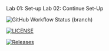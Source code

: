 Lab 01: Set-up
Lab 02: Continue Set-Up

![GitHub Workflow Status (branch)](https://img.shields.io/github/actions/workflow/status/DarryanM/sem/main.yml?branch=master)

[![LICENSE](https://img.shields.io/github/license/<github-username>/sem.svg?style=flat-square)](https://github.com/DarryanM/sem/blob/master/LICENSE)

[![Releases](https://img.shields.io/github/release/<github-username>/sem/all.svg?style=flat-square)](https://github.com/DarryanM/sem/releases)